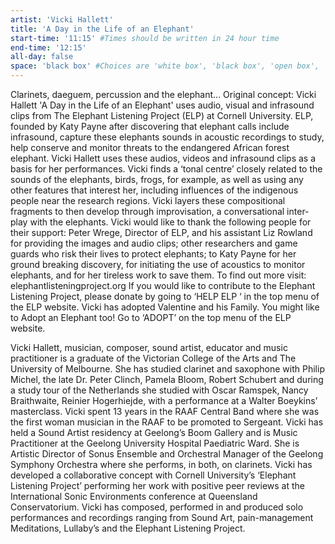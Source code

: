 ```yaml
---
artist: 'Vicki Hallett'
title: 'A Day in the Life of an Elephant'
start-time: '11:15' #Times should be written in 24 hour time
end-time: '12:15'
all-day: false
space: 'black box' #Choices are 'white box', 'black box', 'open box', 'grounds'
---
```

<!-- Description -->
Clarinets, daeguem, percussion and the elephant...
Original concept: Vicki Hallett
'A Day in the Life of an Elephant' uses audio, visual and infrasound clips from The Elephant Listening Project (ELP) at Cornell University. ELP, founded by Katy Payne after discovering that elephant calls include infrasound, capture these elephants sounds in acoustic recordings to study, help conserve and monitor threats to the endangered African forest elephant. Vicki Hallett uses these audios, videos and infrasound clips as a basis for her performances. Vicki finds a ‘tonal centre’ closely related to the sounds of the elephants, birds, frogs, for example, as well as using any other features that interest her, including influences of the indigenous people near the research regions. Vicki layers these compositional fragments to then develop through improvisation, a conversational inter-play with the elephants.
Vicki would like to thank the following people for their support:
Peter Wrege, Director of ELP, and his assistant Liz Rowland for providing
the images and audio clips; other researchers and game guards who risk their lives to protect elephants; to Katy Payne for her ground breaking discovery, for initiating the use of acoustics to monitor elephants, and for her tireless work to save them.
To find out more visit: elephantlisteningproject.org
If you would like to contribute to the Elephant Listening Project, please donate by going to ‘HELP ELP ‘ in the top menu of the ELP website.
Vicki has adopted Valentine and his Family. You might like to Adopt an Elephant too! Go to ‘ADOPT’ on the top menu of the ELP website.

<!-- Bio -->
Vicki Hallett, musician, composer, sound artist, educator and music practitioner is a graduate of the Victorian College of the Arts and The University of Melbourne. She has studied clarinet and saxophone with Philip Michel, the late Dr. Peter Clinch, Pamela Bloom, Robert Schubert and during a study tour of the Netherlands she studied with Oscar Ramspek, Nancy Braithwaite, Reinier Hogerhiejde, with a performance at a Walter Boeykins’ masterclass. Vicki spent 13 years in the RAAF Central Band where she was the first woman musician in the RAAF to be promoted to Sergeant. Vicki has held a Sound Artist residency at Geelong’s Boom Gallery and is Music Practitioner at the Geelong University Hospital Paediatric Ward. She is Artistic Director of Sonus Ensemble and Orchestral Manager of the Geelong Symphony Orchestra where she performs, in both, on clarinets. Vicki has developed a collaborative concept with Cornell University’s ‘Elephant Listening Project’ performing her work with positive peer reviews at the International Sonic Environments conference at Queensland Conservatorium. Vicki has composed, performed in and produced solo performances and recordings ranging from Sound Art, pain-management Meditations, Lullaby’s and the Elephant Listening Project.
